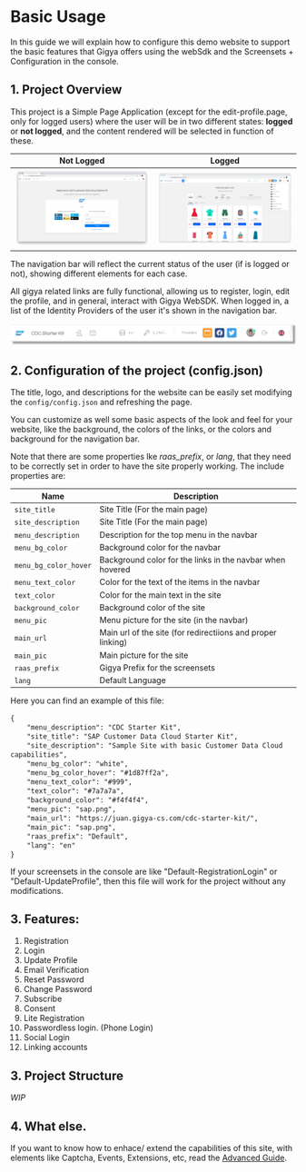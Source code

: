 # Basic Usage

In this guide we will explain how to configure this demo website to support the basic features that Gigya offers using the webSdk and the Screensets + Configuration in the console.

## 1. Project Overview

This project is a Simple Page Application (except for the edit-profile.page, only for logged users) where the user will be in two different states: __logged__ or __not logged__, and the content rendered will be selected in function of these.

| Not Logged | Logged |
|-|-|
|![Not Logged](img/basic/0-not-logged.png)|![Logged](img/basic/1-logged-with-language.png)



The navigation bar will reflect the current status of the user (if is logged or not), showing different elements for each case.

All gigya related links are fully functional, allowing us to register, login, edit the profile, and in general, interact with Gigya WebSDK. When logged in, a list of the Identity Providers of the user it's shown in the navigation bar.

![Bar Example](img/basic/1-logged-short-bar.png)


## 2. Configuration of the project (config.json)

The title, logo, and descriptions for the website can be easily set modifying the ```config/config.json``` and refreshing the page.

You can customize as well some basic aspects of the look and feel for your website, like the background, the colors of the links, or the colors and background for the navigation bar.

Note that there are some properties lke _raas_prefix_, or _lang_, that they need to be correctly set in order to have the site properly working. The include properties are:

| Name | Description |
|-|-|
|```site_title```|Site Title (For the main page)
|```site_description```|Site Title (For the main page)
|```menu_description```|Description for the top menu in the navbar
|```menu_bg_color```|Background color for the navbar
|```menu_bg_color_hover```|Background color for the links in the navbar when hovered
|```menu_text_color```|Color for the text of the items in the navbar
|```text_color```|Color for the main text in the site
|```background_color```|Background color of the site
|```menu_pic```|Menu picture for the site (in the navbar)
|```main_url```|Main url of the site (for redirectiions and proper linking)
|```main_pic```|Main picture for the site
|```raas_prefix```|Gigya Prefix for the screensets
|```lang```|Default Language


Here you can find an example of this file:

```
{
    "menu_description": "CDC Starter Kit",
    "site_title": "SAP Customer Data Cloud Starter Kit",
    "site_description": "Sample Site with basic Customer Data Cloud capabilities",
    "menu_bg_color": "white",
    "menu_bg_color_hover": "#1d87ff2a",
    "menu_text_color": "#999",
    "text_color": "#7a7a7a",
    "background_color": "#f4f4f4",
    "menu_pic": "sap.png",
    "main_url": "https://juan.gigya-cs.com/cdc-starter-kit/",
    "main_pic": "sap.png",
    "raas_prefix": "Default",
    "lang": "en"
}
```
If your screensets in the console are like "Default-RegistrationLogin" or "Default-UpdateProfile", then this file will work for the project without any modifications.

## 3. Features:

1. Registration
2. Login
3. Update Profile
4. Email Verification
5. Reset Password
6. Change Password
7. Subscribe
8. Consent
9. Lite Registration
10. Passwordless login. (Phone Login)
11. Social Login
12. Linking accounts

## 3. Project Structure
_WIP_

## 4. What else.

If you want to know how to enhace/ extend the capabilities of this site, with elements like Captcha, Events, Extensions, etc, read the [Advanced Guide](advanced.md).

